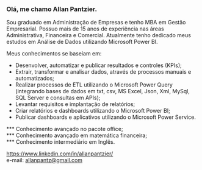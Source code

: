 <h3>Olá, me chamo Allan Pantzier.</h3>

<p>Sou graduado em Administração de Empresas e tenho MBA em Gestão Empresarial. Possuo mais de 15 anos de experiência nas áreas Administrativa, Financeira e Comercial. Atualmente tenho dedicado meus estudos em Análise de Dados utilizando Microsoft Power BI.</p>

Meus conhecimentos se baseiam em:

<p>
<ul>
  <li>Desenvolver, automatizar e publicar resultados e controles (KPIs);</li>
  <li>Extrair, transformar e analisar dados, através de processos manuais e automatizados;</li>
  <li>Realizar processos de ETL utilizando o Microsoft Power Query (integrando bases de dados em txt, csv, MS Excel, Json, Xml, MySql, SQL Server e consultas em APIs);</li>
  <li>Levantar requisitos e implantação de relatórios;</li>
  <li>Criar relatórios e dashboards utilizando o Microsoft Power BI;</li>
  <li>Publicar dashboards e aplicativos utilizando o Microsoft Power Service.</li>
  
</ul></p>

  *** Conhecimento avançado no pacote office;<br>
  *** Conhecimento avançado em matemática financeira;<br>
  *** Conhecimento intermediário em Inglês.
  
  https://www.linkedin.com/in/allanpantzier/<br>
  e-mail: allanpantz@gmail.com
  






